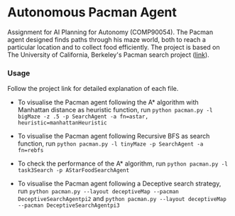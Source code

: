 # Autonomous Pacman Agent
Assignment for AI Planning for Autonomy (COMP90054). The Pacman agent designed finds paths through his maze world, both to reach a particular location and to collect food efficiently. The project is based on The University of California, Berkeley's Pacman search project (<a href="https://inst.eecs.berkeley.edu/~cs188/sp21/project1/">link</a>).

### Usage
Follow the project link for detailed explanation of each file.

- To visualise the Pacman agent following the A* algorithm with Manhattan distance as heuristic function, run
`python pacman.py -l bigMaze -z .5 -p SearchAgent -a fn=astar, heuristic=manhattanHeuristic`

- To visualise the Pacman agent following Recursive BFS as search function, run
`python pacman.py -l tinyMaze -p SearchAgent -a fn=rebfs`

- To check the performance of the A* algorithm, run
`python pacman.py -l task3Search -p AStarFoodSearchAgent`

- To visualise the Pacman agent following a Deceptive search strategy, run
`python pacman.py --layout deceptiveMap --pacman DeceptiveSearchAgentpi2` and `python pacman.py --layout deceptiveMap --pacman DeceptiveSearchAgentpi3`
